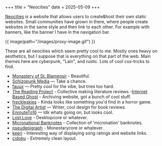+++
title = "Neocities"
date = 2025-05-09
+++

[Neocities](https://neocities.org) is a website that allows users to create&host their own static websites. Small communities have grown in there, where people create websites in the same style and then link to each other. For example with banners, like the banner I have in the navigation bar.



{{ image(path="/images/proxy-image.gif") }}


These are all neocities which seem pretty cool to me. Mostly ones heavy on aesthetics, but I suppose that is everything on that part of the web. Main themes here are cyberpunk, "Lain", and rustic. Lots of cool css-tricks to find.

- [Monastery of St. Blamensir](https://blamensir.neocities.org/) - Beautiful. 
- [Schizopunk Media](https://schizopunk-media.neocities.org/) — Take a chance.
- [fauux](https://fauux.neocities.org/) — Pretty cool for the vibe, but tries too hard.
- [The Reading Project](https://readingproject.neocities.org/) - Collective making literature reviews
-[Internet Based Ghost](https://internetbasedghosts.neocities.org/) - Archiving website, got a bunch of cool stuff.
- [freckleskies](https://freckleskies.neocities.org/) - Kinda looks like something you'd find in a horror game.
- [The Digital Artist](https://thedigitaldiarist.ca) — Writer, cool design for book reviews.
- [EnrouteTo16](https://enrouteto16.com/hub) — Idk whats going on, but looks cool.
- [Lost Love](https://lostlove.neocities.org/) - Desktopcore or whatever.
- [Micronational Banknotes](https://mnbanknotes.neocities.org/) - Collection of 'micronation' banknotes.
- [pseudepigraph](https://pseudepigraph.neocities.org/) - Monestarycore or whatever.
- [keeri](https://keeri.place/) - Interesting way of displaying song ratings and website links.
- [cidoku](https://cidoku.net/) - Extremely clean layout.
